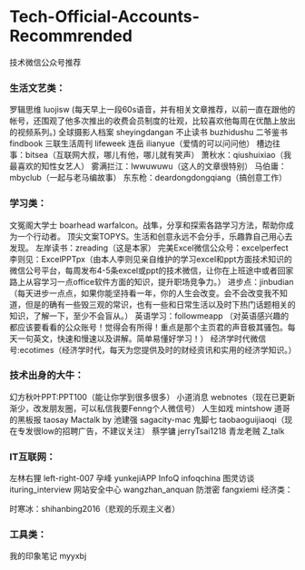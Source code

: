 # Tech-Official-Accounts-Recommrended
技术微信公众号推荐

### 生活文艺类：

罗辑思维 luojisw (每天早上一段60s语音，并有相关文章推荐，以前一直在跟他的帐号，还围观了他多次推出的收费会员制度的壮观，比较喜欢他每周在优酷上放出的视频系列。)
全球摄影人档案 sheyingdangan
不止读书 buzhidushu
二爷鉴书 findbook
三联生活周刊 lifeweek
连岳 ilianyue（爱情的可以问问他）
槽边往事：bitsea（互联网大叔，哪儿有他，哪儿就有笑声）
萧秋水：qiushuixiao（我最喜欢的知性女艺人）
雾满拦江：lwwuwuwu（这人的文章很特别）
马伯庸：mbyclub（一起与老马编故事）
东东枪：deardongdongqiang（搞创意工作）


### 学习类：

文冤阁大学士 boarhead
warfalcon。战隼，分享和探索各路学习方法，帮助你成为一个行动者。
顶尖文案TOPYS。生活和创意永远不会分手，乐趣靠自己用心去发现。
左岸读书：zreading（这是本家）
完美Excel微信公众号：excelperfect
李则见：ExcelPPTpx（由本人李则见亲自维护的学习excel和ppt方面技术知识的微信公号平台，每周发布4-5条excel或ppt的技术微信，让你在上班途中或者回家路上从容学习一点office软件方面的知识，提升职场竞争力。）
进步点：jinbudian（每天进步一点点，如果你能坚持看一年，你的人生会改变。会不会改变我不知道，但是的确有一些毁三观的常识，也有一些和日常生活以及时下热门话题相关的知识，了解一下，至少不会盲从。）
英语学习：followmeapp （对英语感兴趣的都应该要看看的公众账号！觉得会有所得！重点是那个主页君的声音极其骚包。每天一句英文，快速和慢速以及讲解。简单易懂好学习！）
经济学时代微信号:ecotimes（经济学时代，每天为您提供及时的财经资讯和实用的经济学知识。）

### 技术出身的大牛：

幻方秋叶PPT:PPT100（能让你学到很多很多）
小道消息 webnotes（现在已更新渐少，改发朋友圈，可以私信我要Fenng个人微信号）
人生如戏 mintshow
道哥的黑板报 taosay
Mactalk by 池建强 sagacity-mac
鬼脚七 taobaoguijiaoqi（现在专发很low的招聘广告，不建议关注）
蔡学镛 jerryTsai1218
青龙老贼 Z_talk

### IT互联网：

左林右狸 left-right-007
孕峰 yunkejiAPP
InfoQ infoqchina
图灵访谈 ituring_interview
网站安全中心 wangzhan_anquan
防泄密 fangxiemi
经济类：

时寒冰：shihanbing2016（悲观的乐观主义者）

### 工具类：

我的印象笔记 myyxbj
